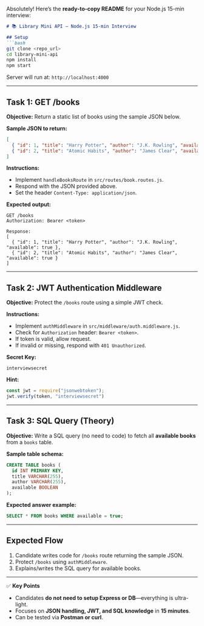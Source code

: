 Absolutely! Here’s the **ready-to-copy README** for your Node.js 15-min interview:

````markdown
# 📚 Library Mini API – Node.js 15-min Interview

## Setup
```bash
git clone <repo_url>
cd library-mini-api
npm install
npm start
````

Server will run at: `http://localhost:4000`

---

## **Task 1: GET /books**

**Objective:** Return a static list of books using the sample JSON below.

**Sample JSON to return:**

```json
[
  { "id": 1, "title": "Harry Potter", "author": "J.K. Rowling", "available": true },
  { "id": 2, "title": "Atomic Habits", "author": "James Clear", "available": true }
]
```

**Instructions:**

* Implement `handleBooksRoute` in `src/routes/book.routes.js`.
* Respond with the JSON provided above.
* Set the header `Content-Type: application/json`.

**Expected output:**

```
GET /books
Authorization: Bearer <token>

Response:
[
  { "id": 1, "title": "Harry Potter", "author": "J.K. Rowling", "available": true },
  { "id": 2, "title": "Atomic Habits", "author": "James Clear", "available": true }
]
```

---

## **Task 2: JWT Authentication Middleware**

**Objective:** Protect the `/books` route using a simple JWT check.

**Instructions:**

* Implement `authMiddleware` in `src/middleware/auth.middleware.js`.
* Check for `Authorization` header: `Bearer <token>`.
* If token is valid, allow request.
* If invalid or missing, respond with `401 Unauthorized`.

**Secret Key:**

```
interviewsecret
```

**Hint:**

```js
const jwt = require("jsonwebtoken");
jwt.verify(token, "interviewsecret")
```

---

## **Task 3: SQL Query (Theory)**

**Objective:** Write a SQL query (no need to code) to fetch all **available books** from a `books` table.

**Sample table schema:**

```sql
CREATE TABLE books (
  id INT PRIMARY KEY,
  title VARCHAR(255),
  author VARCHAR(255),
  available BOOLEAN
);
```

**Expected answer example:**

```sql
SELECT * FROM books WHERE available = true;
```

---

## **Expected Flow**

1. Candidate writes code for `/books` route returning the sample JSON.
2. Protect `/books` using `authMiddleware`.
3. Explains/writes the SQL query for available books.

---

✅ **Key Points**

* Candidates **do not need to setup Express or DB**—everything is ultra-light.
* Focuses on **JSON handling, JWT, and SQL knowledge** in **15 minutes**.
* Can be tested via **Postman or curl**.

```